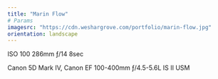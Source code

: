 ```yaml
---
title: "Marin Flow"
# Params
imagesrc: "https://cdn.weshargrove.com/portfolio/marin-flow.jpg"
orientation: landscape
---
```


ISO 100 286mm ƒ/14 8sec

Canon 5D Mark IV, Canon EF 100-400mm ƒ/4.5-5.6L IS II USM
